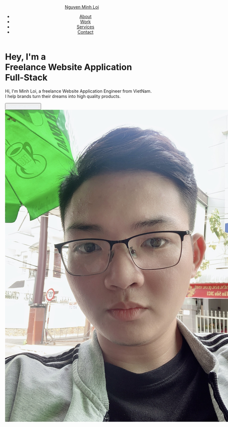 <html lang="en">
<head>
  <meta charset="UTF-8" />
  <meta http-equiv="X-UA-Compatible" content="IE=edge" />
  <meta name="viewport" content="width=device-width, initial-scale=1.0" />
  <!-- ============ BOX-ICONS============ -->
  <link href="https://unpkg.com/boxicons@2.0.9/css/boxicons.min.css" rel="stylesheet" />
  <!-- =========== CSS ============= -->
  <link rel="stylesheet" href="./css/styles.css" />
</head>
<body>
  <header class="l-header" id="header">
    <nav class="nav bd-container">
      <a href="https://www.facebook.com/minhloi127893/" class="nav__logo">
        <p>Nguyen Minh Loi</p>
        <!-- <img src="./images/logo.png " width="75%"  alt="logo-image"> -->
      </a>
      <div class="nav__menu" id="nav-menu">
        <ul class="nav__list">
          <li class="nav__item">
            <a href="#about" class="nav__link">About</a>
          </li>
          <li class="nav__item">
            <a href="#work" class="nav__link">Work</a>
          </li>
          <li class="nav__item">
            <a href="#services" class="nav__link">Services</a>
          </li>
          <li class="nav__item">
            <a href="#contact" class="nav__link">Contact</a>
          </li>
        </ul>
        <div class="__dark-mode">
          <i class='bx bx-moon bx-sun' id="theme-button"></i>
        </div>
      </div>
      <div class="nav__toggle" id="nav-toggle">
        <i class="bx bx-grid-alt"></i>
      </div>
    </nav>
  </header>
  <main class="container">
    <div class="content">
      <div class="text">
        <h1>
          Hey, I'm a <br />
          Freelance <span>Website Application</span> <br />
          Full-Stack
        </h1>
        <p>
          Hi, I'm Minh Loi, a freelance Website Application Engineer from VietNam. <br />
          I help brands turn their dreams into high quality products.
        </p>
        <div class="field">
          <label>
            <button style="margin-left: 0;"><a style="font-family: Poppins; color: aliceblue;"
                href="./Resume_minhloi127893@gmail.com.pdf">Download Resume</a></button>
          </label>
        </div>
      </div>
      <div class="person">
        <div class="__BG">
          <img style="max-width: 100vw"  src="./images/profile.jpg " alt="person-image">
        </div>
      </div>
    </div>
  </main>
  <script src="./js/app.js"></script>
</body>
</html>
